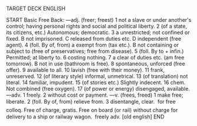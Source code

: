 TARGET DECK
ENGLISH

START
Basic
Free
Back: —adj. (freer; freest) 1 not a slave or under another's control; having personal rights and social and political liberty. 2 (of a state, its citizens, etc.) Autonomous; democratic. 3 a unrestricted; not confined or fixed. B not imprisoned. C released from duties etc. D independent (free agent). 4 (foll. By of, from) a exempt from (tax etc.). B not containing or subject to (free of preservatives; free from disease). 5 (foll. By to + infin.) Permitted; at liberty to. 6 costing nothing. 7 a clear of duties etc. (am free tomorrow). B not in use (bathroom is free). 8 spontaneous, unforced (free offer). 9 available to all. 10 lavish (free with their money). 11 frank, unreserved. 12 (of literary style) informal, unmetrical. 13 (of translation) not literal. 14 familiar, impudent. 15 (of stories etc.) Slightly indecent. 16 chem. Not combined (free oxygen). 17 (of power or energy) disengaged, available. —adv. 1 freely. 2 without cost or payment. —v. (frees, freed) 1 make free; liberate. 2 (foll. By of, from) relieve from. 3 disentangle, clear.  for free colloq. Free of charge, gratis. Free on board (or rail) without charge for delivery to a ship or railway wagon.  freely adv. [old english]
END
